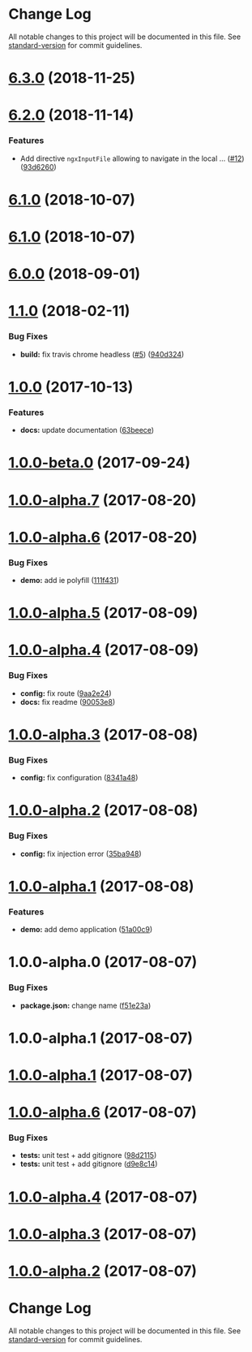 # Change Log

All notable changes to this project will be documented in this file. See [standard-version](https://github.com/conventional-changelog/standard-version) for commit guidelines.

<a name="6.3.0"></a>
# [6.3.0](https://github.com/wKoza/ngx-upload/compare/v6.2.0...v6.3.0) (2018-11-25)



<a name="6.2.0"></a>
# [6.2.0](https://github.com/wKoza/ngx-upload/compare/v6.0.0...v6.2.0) (2018-11-14)


### Features

* Add directive `ngxInputFile` allowing to navigate in the local … ([#12](https://github.com/wKoza/ngx-upload/issues/12)) ([93d6260](https://github.com/wKoza/ngx-upload/commit/93d6260))



<a name="6.1.0"></a>
# [6.1.0](https://github.com/wKoza/ngx-upload/compare/v6.0.0...v6.1.0) (2018-10-07)



<a name="6.1.0"></a>
# [6.1.0](https://github.com/wKoza/ngx-upload/compare/v6.0.0...v6.1.0) (2018-10-07)



<a name="6.0.0"></a>
# [6.0.0](https://github.com/wKoza/ngx-upload/compare/v1.1.0...v6.0.0) (2018-09-01)



<a name="1.1.0"></a>
# [1.1.0](https://github.com/wKoza/ngx-upload/compare/v1.0.0...v1.1.0) (2018-02-11)


### Bug Fixes

* **build:** fix travis chrome headless ([#5](https://github.com/wKoza/ngx-upload/issues/5)) ([940d324](https://github.com/wKoza/ngx-upload/commit/940d324))



<a name="1.0.0"></a>
# [1.0.0](https://github.com/wKoza/ngx-upload/compare/v1.0.0-beta.0...v1.0.0) (2017-10-13)


### Features

* **docs:** update documentation ([63beece](https://github.com/wKoza/ngx-upload/commit/63beece))



<a name="1.0.0-beta.0"></a>
# [1.0.0-beta.0](https://github.com/wKoza/ngx-upload/compare/v1.0.0-alpha.7...v1.0.0-beta.0) (2017-09-24)



<a name="1.0.0-alpha.7"></a>
# [1.0.0-alpha.7](https://github.com/wKoza/ngx-upload/compare/v1.0.0-alpha.6...v1.0.0-alpha.7) (2017-08-20)



<a name="1.0.0-alpha.6"></a>
# [1.0.0-alpha.6](https://github.com/wKoza/ngx-upload/compare/v1.0.0-alpha.5...v1.0.0-alpha.6) (2017-08-20)


### Bug Fixes

* **demo:** add ie polyfill ([111f431](https://github.com/wKoza/ngx-upload/commit/111f431))



<a name="1.0.0-alpha.5"></a>
# [1.0.0-alpha.5](https://github.com/wKoza/ngx-upload/compare/v1.0.0-alpha.4...v1.0.0-alpha.5) (2017-08-09)



<a name="1.0.0-alpha.4"></a>
# [1.0.0-alpha.4](https://github.com/wKoza/ngx-upload/compare/v1.0.0-alpha.3...v1.0.0-alpha.4) (2017-08-09)


### Bug Fixes

* **config:** fix route ([9aa2e24](https://github.com/wKoza/ngx-upload/commit/9aa2e24))
* **docs:** fix readme ([90053e8](https://github.com/wKoza/ngx-upload/commit/90053e8))



<a name="1.0.0-alpha.3"></a>
# [1.0.0-alpha.3](https://github.com/wKoza/ngx-upload/compare/v1.0.0-alpha.2...v1.0.0-alpha.3) (2017-08-08)


### Bug Fixes

* **config:** fix configuration ([8341a48](https://github.com/wKoza/ngx-upload/commit/8341a48))



<a name="1.0.0-alpha.2"></a>
# [1.0.0-alpha.2](https://github.com/wKoza/ngx-upload/compare/v1.0.0-alpha.1...v1.0.0-alpha.2) (2017-08-08)


### Bug Fixes

* **config:** fix injection error ([35ba948](https://github.com/wKoza/ngx-upload/commit/35ba948))



<a name="1.0.0-alpha.1"></a>
# [1.0.0-alpha.1](https://github.com/wKoza/ngx-upload/compare/v1.0.0-alpha.0...v1.0.0-alpha.1) (2017-08-08)


### Features

* **demo:** add demo application ([51a00c9](https://github.com/wKoza/ngx-upload/commit/51a00c9))



<a name="1.0.0-alpha.0"></a>
# 1.0.0-alpha.0 (2017-08-07)


### Bug Fixes

* **package.json:** change name ([f51e23a](https://github.com/wKoza/ngx-upload/commit/f51e23a))



<a name="1.0.0-alpha.1"></a>
# 1.0.0-alpha.1 (2017-08-07)



<a name="1.0.0-alpha.1"></a>
# [1.0.0-alpha.1](https://github.com/wKoza/ngx-upload/compare/v1.0.0-alpha.6...v1.0.0-alpha.1) (2017-08-07)



<a name="1.0.0-alpha.6"></a>
# [1.0.0-alpha.6](https://github.com/wKoza/ngx-upload/compare/v1.0.0-alpha.4...v1.0.0-alpha.6) (2017-08-07)


### Bug Fixes

* **tests:** unit test + add gitignore ([98d2115](https://github.com/wKoza/ngx-upload/commit/98d2115))
* **tests:** unit test + add gitignore ([d9e8c14](https://github.com/wKoza/ngx-upload/commit/d9e8c14))



<a name="1.0.0-alpha.4"></a>
# [1.0.0-alpha.4](https://github.com/wKoza/ngx-upload/compare/v1.0.0-alpha.3...v1.0.0-alpha.4) (2017-08-07)



<a name="1.0.0-alpha.3"></a>
# [1.0.0-alpha.3](https://github.com/wKoza/ngx-upload/compare/v1.0.0-alpha.2...v1.0.0-alpha.3) (2017-08-07)



<a name="1.0.0-alpha.2"></a>
# [1.0.0-alpha.2](https://github.com/wKoza/ngx-upload/compare/v1.0.0-alpha.1...v1.0.0-alpha.2) (2017-08-07)



# Change Log

All notable changes to this project will be documented in this file. See [standard-version](https://github.com/conventional-changelog/standard-version) for commit guidelines.

